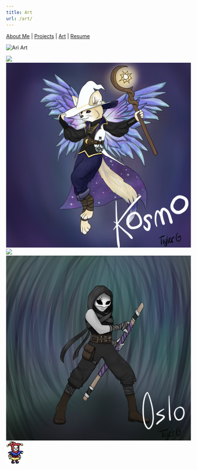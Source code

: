 ```yaml
---
title: Art
url: /art/
---
```


[About Me](/index.md/) | [Projects](/Projects.md/) | [Art](/Art.md/) | [Resume](/Resume.md/)

<img src="assets/AriD&D.png" alt="Ari Art" width="50%" height="auto">

![](assets/AriD&D.png)
![](assets/KosmoD&D.png)
![](assets/Nyx.png)
![](assets/Oslo.png)
![](assets/PlayerIdle0000.png)
